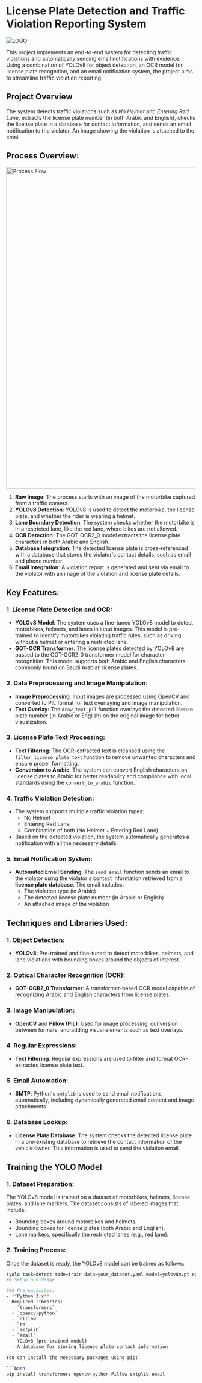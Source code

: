 # License Plate Detection and Traffic Violation Reporting System
![LOGO](https://github.com/user-attachments/assets/44181862-49e2-4941-b776-aa9b9f115d4b)

This project implements an end-to-end system for detecting traffic violations and automatically sending email notifications with evidence. Using a combination of YOLOv8 for object detection, an OCR model for license plate recognition, and an email notification system, the project aims to streamline traffic violation reporting.

## Project Overview
The system detects traffic violations such as *No Helmet* and *Entering Red Lane*, extracts the license plate number (in both Arabic and English), checks the license plate in a database for contact information, and sends an email notification to the violator. An image showing the violation is attached to the email.

## Process Overview:

<img width="853" alt="Process Flow" src="https://github.com/user-attachments/assets/95803cba-b9bb-4062-a0e7-84d28518db99">

1. **Raw Image**: The process starts with an image of the motorbike captured from a traffic camera.
2. **YOLOv8 Detection**: YOLOv8 is used to detect the motorbike, the license plate, and whether the rider is wearing a helmet.
3. **Lane Boundary Detection**: The system checks whether the motorbike is in a restricted lane, like the red lane, where bikes are not allowed.
4. **OCR Detection**: The GOT-OCR2_0 model extracts the license plate characters in both Arabic and English.
5. **Database Integration**: The detected license plate is cross-referenced with a database that stores the violator's contact details, such as email and phone number.
6. **Email Integration**: A violation report is generated and sent via email to the violator with an image of the violation and license plate details.

## Key Features:
### 1. License Plate Detection and OCR:
- **YOLOv8 Model**: The system uses a fine-tuned YOLOv8 model to detect motorbikes, helmets, and lanes in input images. This model is pre-trained to identify motorbikes violating traffic rules, such as driving without a helmet or entering a restricted lane.
- **GOT-OCR Transformer**: The license plates detected by YOLOv8 are passed to the GOT-OCR2_0 transformer model for character recognition. This model supports both Arabic and English characters commonly found on Saudi Arabian license plates.
   
### 2. Data Preprocessing and Image Manipulation:
- **Image Preprocessing**: Input images are processed using OpenCV and converted to PIL format for text overlaying and image manipulation.
- **Text Overlay**: The `draw_text_pil` function overlays the detected license plate number (in Arabic or English) on the original image for better visualization.

### 3. License Plate Text Processing:
- **Text Filtering**: The OCR-extracted text is cleansed using the `filter_license_plate_text` function to remove unwanted characters and ensure proper formatting.
- **Conversion to Arabic**: The system can convert English characters on license plates to Arabic for better readability and compliance with local standards using the `convert_to_arabic` function.

### 4. Traffic Violation Detection:
- The system supports multiple traffic violation types:
  - No Helmet
  - Entering Red Lane
  - Combination of both (No Helmet + Entering Red Lane)
- Based on the detected violation, the system automatically generates a notification with all the necessary details.

### 5. Email Notification System:
- **Automated Email Sending**: The `send_email` function sends an email to the violator using the violator's contact information retrieved from a **license plate database**. The email includes:
  - The violation type (in Arabic)
  - The detected license plate number (in Arabic or English)
  - An attached image of the violation

## Techniques and Libraries Used:
### 1. Object Detection:
- **YOLOv8**: Pre-trained and fine-tuned to detect motorbikes, helmets, and lane violations with bounding boxes around the objects of interest.
   
### 2. Optical Character Recognition (OCR):
- **GOT-OCR2_0 Transformer**: A transformer-based OCR model capable of recognizing Arabic and English characters from license plates.

### 3. Image Manipulation:
- **OpenCV** and **Pillow (PIL)**: Used for image processing, conversion between formats, and adding visual elements such as text overlays.

### 4. Regular Expressions:
- **Text Filtering**: Regular expressions are used to filter and format OCR-extracted license plate text.

### 5. Email Automation:
- **SMTP**: Python's `smtplib` is used to send email notifications automatically, including dynamically generated email content and image attachments.

### 6. Database Lookup:
- **License Plate Database**: The system checks the detected license plate in a pre-existing database to retrieve the contact information of the vehicle owner. This information is used to send the violation email.
  
## Training the YOLO Model

### 1. Dataset Preparation:
The YOLOv8 model is trained on a dataset of motorbikes, helmets, license plates, and lane markers. The dataset consists of labeled images that include:
- Bounding boxes around motorbikes and helmets.
- Bounding boxes for license plates (both Arabic and English).
- Lane markers, specifically the restricted lanes (e.g., red lane).

### 2. Training Process:
Once the dataset is ready, the YOLOv8 model can be trained as follows:
```bash
!yolo task=detect mode=train data=your_dataset.yaml model=yolov8m.pt epochs=100 imgsz=640
## Setup and Usage

### Prerequisites:
- **Python 3.x**
- Required libraries:
  - `transformers`
  - `opencv-python`
  - `Pillow`
  - `re`
  - `smtplib`
  - `email`
  - YOLOv8 (pre-trained model)
  - A database for storing license plate contact information

You can install the necessary packages using pip:

```bash
pip install transformers opencv-python Pillow smtplib email
